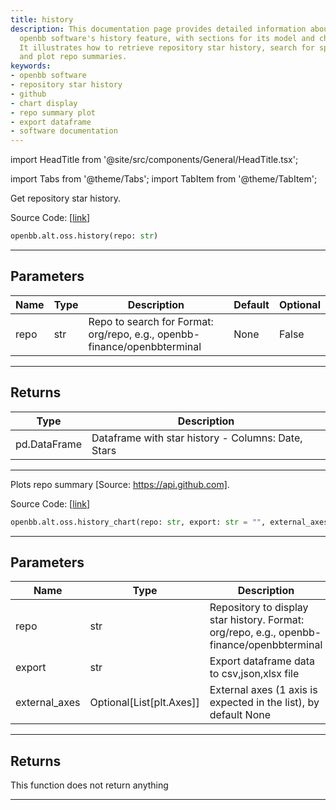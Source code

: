 ```yaml
---
title: history
description: This documentation page provides detailed information about using the
  openbb software's history feature, with sections for its model and chart display.
  It illustrates how to retrieve repository star history, search for specific repositories,
  and plot repo summaries.
keywords:
- openbb software
- repository star history
- github
- chart display
- repo summary plot
- export dataframe
- software documentation
---
```


import HeadTitle from '@site/src/components/General/HeadTitle.tsx';

<HeadTitle title="alt.oss.history - Reference | OpenBB SDK Docs" />

import Tabs from '@theme/Tabs';
import TabItem from '@theme/TabItem';

<Tabs>
<TabItem value="model" label="Model" default>

Get repository star history.

Source Code: [[link](https://github.com/OpenBB-finance/OpenBB/tree/main/openbb_terminal/alternative/oss/github_model.py#L88)]

```python
openbb.alt.oss.history(repo: str)
```

---

## Parameters

| Name | Type | Description | Default | Optional |
| ---- | ---- | ----------- | ------- | -------- |
| repo | str | Repo to search for Format: org/repo, e.g., openbb-finance/openbbterminal | None | False |


---

## Returns

| Type | Description |
| ---- | ----------- |
| pd.DataFrame | Dataframe with star history - Columns: Date, Stars |
---

</TabItem>
<TabItem value="view" label="Chart">

Plots repo summary [Source: https://api.github.com].

Source Code: [[link](https://github.com/OpenBB-finance/OpenBB/tree/main/openbb_terminal/alternative/oss/github_view.py#L28)]

```python
openbb.alt.oss.history_chart(repo: str, export: str = "", external_axes: Optional[List[matplotlib.axes._axes.Axes]] = None)
```

---

## Parameters

| Name | Type | Description | Default | Optional |
| ---- | ---- | ----------- | ------- | -------- |
| repo | str | Repository to display star history. Format: org/repo, e.g., openbb-finance/openbbterminal | None | False |
| export | str | Export dataframe data to csv,json,xlsx file |  | True |
| external_axes | Optional[List[plt.Axes]] | External axes (1 axis is expected in the list), by default None | None | True |


---

## Returns

This function does not return anything

---

</TabItem>
</Tabs>
